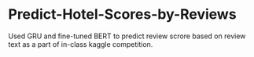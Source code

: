 # Predict-Hotel-Scores-by-Reviews
Used GRU and fine-tuned BERT to predict review scrore based on review text as a part of in-class kaggle competition.
